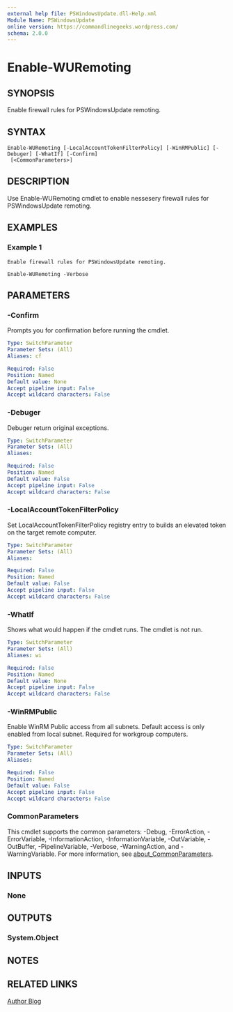 ```yaml
---
external help file: PSWindowsUpdate.dll-Help.xml
Module Name: PSWindowsUpdate
online version: https://commandlinegeeks.wordpress.com/
schema: 2.0.0
---
```


# Enable-WURemoting

## SYNOPSIS
Enable firewall rules for PSWindowsUpdate remoting.

## SYNTAX

```
Enable-WURemoting [-LocalAccountTokenFilterPolicy] [-WinRMPublic] [-Debuger] [-WhatIf] [-Confirm]
 [<CommonParameters>]
```

## DESCRIPTION
Use Enable-WURemoting cmdlet to enable nessesery firewall rules for PSWindowsUpdate remoting.

## EXAMPLES

### Example 1
```
Enable firewall rules for PSWindowsUpdate remoting.

Enable-WURemoting -Verbose
```

## PARAMETERS

### -Confirm
Prompts you for confirmation before running the cmdlet.

```yaml
Type: SwitchParameter
Parameter Sets: (All)
Aliases: cf

Required: False
Position: Named
Default value: None
Accept pipeline input: False
Accept wildcard characters: False
```

### -Debuger
Debuger return original exceptions.

```yaml
Type: SwitchParameter
Parameter Sets: (All)
Aliases:

Required: False
Position: Named
Default value: False
Accept pipeline input: False
Accept wildcard characters: False
```

### -LocalAccountTokenFilterPolicy
Set LocalAccountTokenFilterPolicy registry entry to builds an elevated token on the target remote computer.

```yaml
Type: SwitchParameter
Parameter Sets: (All)
Aliases:

Required: False
Position: Named
Default value: False
Accept pipeline input: False
Accept wildcard characters: False
```

### -WhatIf
Shows what would happen if the cmdlet runs. The cmdlet is not run.

```yaml
Type: SwitchParameter
Parameter Sets: (All)
Aliases: wi

Required: False
Position: Named
Default value: None
Accept pipeline input: False
Accept wildcard characters: False
```

### -WinRMPublic
Enable WinRM Public access from all subnets.
Default access is only enabled from local subnet.
Required for workgroup computers.

```yaml
Type: SwitchParameter
Parameter Sets: (All)
Aliases:

Required: False
Position: Named
Default value: False
Accept pipeline input: False
Accept wildcard characters: False
```

### CommonParameters
This cmdlet supports the common parameters: -Debug, -ErrorAction, -ErrorVariable, -InformationAction, -InformationVariable, -OutVariable, -OutBuffer, -PipelineVariable, -Verbose, -WarningAction, and -WarningVariable. For more information, see [about_CommonParameters](http://go.microsoft.com/fwlink/?LinkID=113216).

## INPUTS

### None

## OUTPUTS

### System.Object
## NOTES

## RELATED LINKS

[Author Blog](https://commandlinegeeks.wordpress.com/)

